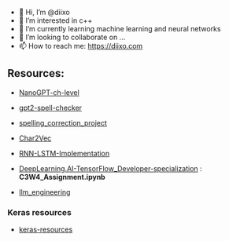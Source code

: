 
- 👋 Hi, I’m @diixo
- 👀 I’m interested in c++
- 🌱 I’m currently learning machine learning and neural networks
- 💞️ I’m looking to collaborate on ...
- 📫 How to reach me: https://diixo.com

<!---
diixo/diixo is a ✨ special ✨ repository because its `README.md` (this file) appears on your GitHub profile.
You can click the Preview link to take a look at your changes.
--->

## Resources:
* [NanoGPT-ch-level](https://github.com/diixo/NanoGPT-ch-level)
* [gpt2-spell-checker](https://github.com/diixo/gpt2-spell-checker)
* [spelling_correction_project](https://github.com/diixo/spelling_correction_project)


* [Char2Vec](https://github.com/diixo/Char2Vec)
* [RNN-LSTM-Implementation](https://github.com/diixo/RNN-LSTM-Implementation)
* [DeepLearning.AI-TensorFlow_Developer-specialization](https://github.com/diixo/DeepLearning.AI-TensorFlow_Developer-specialization) : **C3W4_Assignment.ipynb**
* [llm_engineering](https://github.com/diixo/llm_engineering)

### Keras resources
* [keras-resources](https://github.com/diixo/keras-resources)
